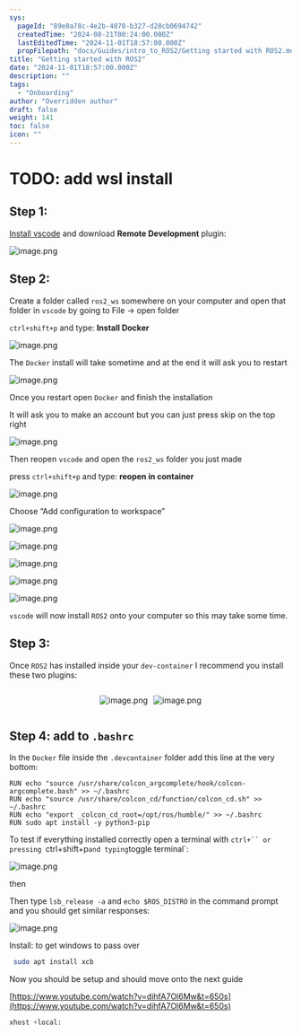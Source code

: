 ```yaml
---
sys:
  pageId: "89e0a78c-4e2b-4070-b327-d28cb0694742"
  createdTime: "2024-08-21T00:24:00.000Z"
  lastEditedTime: "2024-11-01T18:57:00.000Z"
  propFilepath: "docs/Guides/intro_to_ROS2/Getting started with ROS2.md"
title: "Getting started with ROS2"
date: "2024-11-01T18:57:00.000Z"
description: ""
tags:
  - "Onboarding"
author: "Overridden author"
draft: false
weight: 141
toc: false
icon: ""
---
```


# TODO: add wsl install

## Step 1:

[Install vscode](https://code.visualstudio.com/download) and download **Remote Development** plugin:

![image.png](https://prod-files-secure.s3.us-west-2.amazonaws.com/d518164a-d88e-44d1-a4ee-3adb3bd8bce0/efb52993-1881-4a40-b95e-6f020334f022/image.png?X-Amz-Algorithm=AWS4-HMAC-SHA256&X-Amz-Content-Sha256=UNSIGNED-PAYLOAD&X-Amz-Credential=ASIAZI2LB466SOFO37PR%2F20250505%2Fus-west-2%2Fs3%2Faws4_request&X-Amz-Date=20250505T121532Z&X-Amz-Expires=3600&X-Amz-Security-Token=IQoJb3JpZ2luX2VjEIT%2F%2F%2F%2F%2F%2F%2F%2F%2F%2FwEaCXVzLXdlc3QtMiJIMEYCIQCONvwIw7rDC3ugUsUX9dSHXLMt3HXrGL9gkrkNZnHwMwIhAJLH4mL0WhFBXuFW%2FAoz%2FSjZwgWmwyMUbjbi%2FhdRvPpiKv8DCC0QABoMNjM3NDIzMTgzODA1IgxcIdU0aF1hSzdyTxcq3AMGpBruLQWkYS8%2FupN224MQnsBeV3VW6Zb5EIYDJz72hpOKZ%2FGy3BmVy%2F1tCvQZhVFBG%2FjnBnJqu3icGqsyutPyBjqQH6WxQk7BAbT0yuy2t7YA5%2FellsZIn4A76tbWx%2F7Fd4fnukYS9wzVTZL0KqUUoU2rzsXmTR24ggpubWhfPEmZaCNPgLFLAKsmQ1cPPD99VTkzzqtWebXaoWCcCgAMK4i%2B8Jco6fFcIDU5dWSyjiCTvIpVHJqgxU9uj0S0cdVTeSPsLcZH%2BUvVqO4LMvWnkYutC5EX5fBxUYFtNB8PaGmPY%2ByXtq9p7%2BmxXfDQOQsXoM3qUhNPs3uQ1SRdslQJlSOPNRp00ysqhQdNMXD7mwoDFPj%2F5iWyY3FqQXcXcoZPX7Cl52lCdRljkxBEcRfle3YGxP804a%2Bn8SkV7zk0PndLlZpauKRbOpYCHATQnyC9oIjSn2vciU%2Bevu8gsVoQSnVDFD52NgRmINXFwjhgX1eHz9irXJTalnKEReLZnSAUJE1mTALm%2BZAjyW3zyTfDUeky0pmUrnincX6H4E8qvaDiWYw7SMg95CpR5o73w9D%2FD%2BYH7RHLYHxgKQJ5EMYfKzJujTwS91ZglXnGXSKc%2FDoNZXujkPJy%2Fq1y2zCDy%2BLABjqkARJ%2FZ4pTItUXIOHCJ%2FnEXlAUf5TjTcFPVGrQWWtk4X4Zc8SOiAnZ%2Fn6dJp0%2Fw%2FczLgUtcX%2FNP44rMnCPDEIMPidD5lp4%2BGO3e6m%2Fb8Yw3Kpd9pbW7yjgs%2BVAZJNN2XTqWkpeaYb%2FIOJJhxYjLsAPQb%2FojcLUdjjdQav9qRSLgVzubov28MZXpQ9Pwa%2BM8A7DvO3AiGMmlhSg2ab0v5SkylbjQnkF&X-Amz-Signature=4b510c729bc77a7b09998edbc24d1990e6a24de0e57b5ad6c7a6050e98347f9e&X-Amz-SignedHeaders=host&x-id=GetObject)

## Step 2:

Create a folder called `ros2_ws` somewhere on your computer and open that folder in `vscode` by going to File → open folder 

`ctrl+shift+p` and type: **Install Docker**

![image.png](https://prod-files-secure.s3.us-west-2.amazonaws.com/d518164a-d88e-44d1-a4ee-3adb3bd8bce0/2269dc0e-1cd5-47ff-bceb-c04ad9b2eab0/image.png?X-Amz-Algorithm=AWS4-HMAC-SHA256&X-Amz-Content-Sha256=UNSIGNED-PAYLOAD&X-Amz-Credential=ASIAZI2LB466SOFO37PR%2F20250505%2Fus-west-2%2Fs3%2Faws4_request&X-Amz-Date=20250505T121532Z&X-Amz-Expires=3600&X-Amz-Security-Token=IQoJb3JpZ2luX2VjEIT%2F%2F%2F%2F%2F%2F%2F%2F%2F%2FwEaCXVzLXdlc3QtMiJIMEYCIQCONvwIw7rDC3ugUsUX9dSHXLMt3HXrGL9gkrkNZnHwMwIhAJLH4mL0WhFBXuFW%2FAoz%2FSjZwgWmwyMUbjbi%2FhdRvPpiKv8DCC0QABoMNjM3NDIzMTgzODA1IgxcIdU0aF1hSzdyTxcq3AMGpBruLQWkYS8%2FupN224MQnsBeV3VW6Zb5EIYDJz72hpOKZ%2FGy3BmVy%2F1tCvQZhVFBG%2FjnBnJqu3icGqsyutPyBjqQH6WxQk7BAbT0yuy2t7YA5%2FellsZIn4A76tbWx%2F7Fd4fnukYS9wzVTZL0KqUUoU2rzsXmTR24ggpubWhfPEmZaCNPgLFLAKsmQ1cPPD99VTkzzqtWebXaoWCcCgAMK4i%2B8Jco6fFcIDU5dWSyjiCTvIpVHJqgxU9uj0S0cdVTeSPsLcZH%2BUvVqO4LMvWnkYutC5EX5fBxUYFtNB8PaGmPY%2ByXtq9p7%2BmxXfDQOQsXoM3qUhNPs3uQ1SRdslQJlSOPNRp00ysqhQdNMXD7mwoDFPj%2F5iWyY3FqQXcXcoZPX7Cl52lCdRljkxBEcRfle3YGxP804a%2Bn8SkV7zk0PndLlZpauKRbOpYCHATQnyC9oIjSn2vciU%2Bevu8gsVoQSnVDFD52NgRmINXFwjhgX1eHz9irXJTalnKEReLZnSAUJE1mTALm%2BZAjyW3zyTfDUeky0pmUrnincX6H4E8qvaDiWYw7SMg95CpR5o73w9D%2FD%2BYH7RHLYHxgKQJ5EMYfKzJujTwS91ZglXnGXSKc%2FDoNZXujkPJy%2Fq1y2zCDy%2BLABjqkARJ%2FZ4pTItUXIOHCJ%2FnEXlAUf5TjTcFPVGrQWWtk4X4Zc8SOiAnZ%2Fn6dJp0%2Fw%2FczLgUtcX%2FNP44rMnCPDEIMPidD5lp4%2BGO3e6m%2Fb8Yw3Kpd9pbW7yjgs%2BVAZJNN2XTqWkpeaYb%2FIOJJhxYjLsAPQb%2FojcLUdjjdQav9qRSLgVzubov28MZXpQ9Pwa%2BM8A7DvO3AiGMmlhSg2ab0v5SkylbjQnkF&X-Amz-Signature=e0770f2f257ccd413efd665ee74891b17848446a97abfb5ec029aa0fe6197005&X-Amz-SignedHeaders=host&x-id=GetObject)

The `Docker` install will take sometime and at the end it will ask you to restart

![image.png](https://prod-files-secure.s3.us-west-2.amazonaws.com/d518164a-d88e-44d1-a4ee-3adb3bd8bce0/ed233f78-be33-4b1f-b89c-9c346c0e961e/image.png?X-Amz-Algorithm=AWS4-HMAC-SHA256&X-Amz-Content-Sha256=UNSIGNED-PAYLOAD&X-Amz-Credential=ASIAZI2LB466SOFO37PR%2F20250505%2Fus-west-2%2Fs3%2Faws4_request&X-Amz-Date=20250505T121532Z&X-Amz-Expires=3600&X-Amz-Security-Token=IQoJb3JpZ2luX2VjEIT%2F%2F%2F%2F%2F%2F%2F%2F%2F%2FwEaCXVzLXdlc3QtMiJIMEYCIQCONvwIw7rDC3ugUsUX9dSHXLMt3HXrGL9gkrkNZnHwMwIhAJLH4mL0WhFBXuFW%2FAoz%2FSjZwgWmwyMUbjbi%2FhdRvPpiKv8DCC0QABoMNjM3NDIzMTgzODA1IgxcIdU0aF1hSzdyTxcq3AMGpBruLQWkYS8%2FupN224MQnsBeV3VW6Zb5EIYDJz72hpOKZ%2FGy3BmVy%2F1tCvQZhVFBG%2FjnBnJqu3icGqsyutPyBjqQH6WxQk7BAbT0yuy2t7YA5%2FellsZIn4A76tbWx%2F7Fd4fnukYS9wzVTZL0KqUUoU2rzsXmTR24ggpubWhfPEmZaCNPgLFLAKsmQ1cPPD99VTkzzqtWebXaoWCcCgAMK4i%2B8Jco6fFcIDU5dWSyjiCTvIpVHJqgxU9uj0S0cdVTeSPsLcZH%2BUvVqO4LMvWnkYutC5EX5fBxUYFtNB8PaGmPY%2ByXtq9p7%2BmxXfDQOQsXoM3qUhNPs3uQ1SRdslQJlSOPNRp00ysqhQdNMXD7mwoDFPj%2F5iWyY3FqQXcXcoZPX7Cl52lCdRljkxBEcRfle3YGxP804a%2Bn8SkV7zk0PndLlZpauKRbOpYCHATQnyC9oIjSn2vciU%2Bevu8gsVoQSnVDFD52NgRmINXFwjhgX1eHz9irXJTalnKEReLZnSAUJE1mTALm%2BZAjyW3zyTfDUeky0pmUrnincX6H4E8qvaDiWYw7SMg95CpR5o73w9D%2FD%2BYH7RHLYHxgKQJ5EMYfKzJujTwS91ZglXnGXSKc%2FDoNZXujkPJy%2Fq1y2zCDy%2BLABjqkARJ%2FZ4pTItUXIOHCJ%2FnEXlAUf5TjTcFPVGrQWWtk4X4Zc8SOiAnZ%2Fn6dJp0%2Fw%2FczLgUtcX%2FNP44rMnCPDEIMPidD5lp4%2BGO3e6m%2Fb8Yw3Kpd9pbW7yjgs%2BVAZJNN2XTqWkpeaYb%2FIOJJhxYjLsAPQb%2FojcLUdjjdQav9qRSLgVzubov28MZXpQ9Pwa%2BM8A7DvO3AiGMmlhSg2ab0v5SkylbjQnkF&X-Amz-Signature=1e0868e4f50d9e5509ecd1749713063b39e807789acac6181a7b639819ad297f&X-Amz-SignedHeaders=host&x-id=GetObject)

Once you restart open `Docker` and finish the installation

It will ask you to make an account but you can just press skip on the top right

![image.png](https://prod-files-secure.s3.us-west-2.amazonaws.com/d518164a-d88e-44d1-a4ee-3adb3bd8bce0/21010ad9-1659-4fd9-9f59-9932a09b2a3d/image.png?X-Amz-Algorithm=AWS4-HMAC-SHA256&X-Amz-Content-Sha256=UNSIGNED-PAYLOAD&X-Amz-Credential=ASIAZI2LB466SOFO37PR%2F20250505%2Fus-west-2%2Fs3%2Faws4_request&X-Amz-Date=20250505T121532Z&X-Amz-Expires=3600&X-Amz-Security-Token=IQoJb3JpZ2luX2VjEIT%2F%2F%2F%2F%2F%2F%2F%2F%2F%2FwEaCXVzLXdlc3QtMiJIMEYCIQCONvwIw7rDC3ugUsUX9dSHXLMt3HXrGL9gkrkNZnHwMwIhAJLH4mL0WhFBXuFW%2FAoz%2FSjZwgWmwyMUbjbi%2FhdRvPpiKv8DCC0QABoMNjM3NDIzMTgzODA1IgxcIdU0aF1hSzdyTxcq3AMGpBruLQWkYS8%2FupN224MQnsBeV3VW6Zb5EIYDJz72hpOKZ%2FGy3BmVy%2F1tCvQZhVFBG%2FjnBnJqu3icGqsyutPyBjqQH6WxQk7BAbT0yuy2t7YA5%2FellsZIn4A76tbWx%2F7Fd4fnukYS9wzVTZL0KqUUoU2rzsXmTR24ggpubWhfPEmZaCNPgLFLAKsmQ1cPPD99VTkzzqtWebXaoWCcCgAMK4i%2B8Jco6fFcIDU5dWSyjiCTvIpVHJqgxU9uj0S0cdVTeSPsLcZH%2BUvVqO4LMvWnkYutC5EX5fBxUYFtNB8PaGmPY%2ByXtq9p7%2BmxXfDQOQsXoM3qUhNPs3uQ1SRdslQJlSOPNRp00ysqhQdNMXD7mwoDFPj%2F5iWyY3FqQXcXcoZPX7Cl52lCdRljkxBEcRfle3YGxP804a%2Bn8SkV7zk0PndLlZpauKRbOpYCHATQnyC9oIjSn2vciU%2Bevu8gsVoQSnVDFD52NgRmINXFwjhgX1eHz9irXJTalnKEReLZnSAUJE1mTALm%2BZAjyW3zyTfDUeky0pmUrnincX6H4E8qvaDiWYw7SMg95CpR5o73w9D%2FD%2BYH7RHLYHxgKQJ5EMYfKzJujTwS91ZglXnGXSKc%2FDoNZXujkPJy%2Fq1y2zCDy%2BLABjqkARJ%2FZ4pTItUXIOHCJ%2FnEXlAUf5TjTcFPVGrQWWtk4X4Zc8SOiAnZ%2Fn6dJp0%2Fw%2FczLgUtcX%2FNP44rMnCPDEIMPidD5lp4%2BGO3e6m%2Fb8Yw3Kpd9pbW7yjgs%2BVAZJNN2XTqWkpeaYb%2FIOJJhxYjLsAPQb%2FojcLUdjjdQav9qRSLgVzubov28MZXpQ9Pwa%2BM8A7DvO3AiGMmlhSg2ab0v5SkylbjQnkF&X-Amz-Signature=c43d0f4846e6242a3fd72c01d9fbe65976040013b2f23e081838db42f1f9d6d4&X-Amz-SignedHeaders=host&x-id=GetObject)

Then reopen `vscode` and open the `ros2_ws` folder you just made

press `ctrl+shift+p` and type: **reopen in container**

![image.png](https://prod-files-secure.s3.us-west-2.amazonaws.com/d518164a-d88e-44d1-a4ee-3adb3bd8bce0/4e93b8c2-41ad-488c-8095-c74205196118/image.png?X-Amz-Algorithm=AWS4-HMAC-SHA256&X-Amz-Content-Sha256=UNSIGNED-PAYLOAD&X-Amz-Credential=ASIAZI2LB466SOFO37PR%2F20250505%2Fus-west-2%2Fs3%2Faws4_request&X-Amz-Date=20250505T121532Z&X-Amz-Expires=3600&X-Amz-Security-Token=IQoJb3JpZ2luX2VjEIT%2F%2F%2F%2F%2F%2F%2F%2F%2F%2FwEaCXVzLXdlc3QtMiJIMEYCIQCONvwIw7rDC3ugUsUX9dSHXLMt3HXrGL9gkrkNZnHwMwIhAJLH4mL0WhFBXuFW%2FAoz%2FSjZwgWmwyMUbjbi%2FhdRvPpiKv8DCC0QABoMNjM3NDIzMTgzODA1IgxcIdU0aF1hSzdyTxcq3AMGpBruLQWkYS8%2FupN224MQnsBeV3VW6Zb5EIYDJz72hpOKZ%2FGy3BmVy%2F1tCvQZhVFBG%2FjnBnJqu3icGqsyutPyBjqQH6WxQk7BAbT0yuy2t7YA5%2FellsZIn4A76tbWx%2F7Fd4fnukYS9wzVTZL0KqUUoU2rzsXmTR24ggpubWhfPEmZaCNPgLFLAKsmQ1cPPD99VTkzzqtWebXaoWCcCgAMK4i%2B8Jco6fFcIDU5dWSyjiCTvIpVHJqgxU9uj0S0cdVTeSPsLcZH%2BUvVqO4LMvWnkYutC5EX5fBxUYFtNB8PaGmPY%2ByXtq9p7%2BmxXfDQOQsXoM3qUhNPs3uQ1SRdslQJlSOPNRp00ysqhQdNMXD7mwoDFPj%2F5iWyY3FqQXcXcoZPX7Cl52lCdRljkxBEcRfle3YGxP804a%2Bn8SkV7zk0PndLlZpauKRbOpYCHATQnyC9oIjSn2vciU%2Bevu8gsVoQSnVDFD52NgRmINXFwjhgX1eHz9irXJTalnKEReLZnSAUJE1mTALm%2BZAjyW3zyTfDUeky0pmUrnincX6H4E8qvaDiWYw7SMg95CpR5o73w9D%2FD%2BYH7RHLYHxgKQJ5EMYfKzJujTwS91ZglXnGXSKc%2FDoNZXujkPJy%2Fq1y2zCDy%2BLABjqkARJ%2FZ4pTItUXIOHCJ%2FnEXlAUf5TjTcFPVGrQWWtk4X4Zc8SOiAnZ%2Fn6dJp0%2Fw%2FczLgUtcX%2FNP44rMnCPDEIMPidD5lp4%2BGO3e6m%2Fb8Yw3Kpd9pbW7yjgs%2BVAZJNN2XTqWkpeaYb%2FIOJJhxYjLsAPQb%2FojcLUdjjdQav9qRSLgVzubov28MZXpQ9Pwa%2BM8A7DvO3AiGMmlhSg2ab0v5SkylbjQnkF&X-Amz-Signature=3cd4b1a755068311c44fa359847f8f866a3ee96091d7621be8011584535175a5&X-Amz-SignedHeaders=host&x-id=GetObject)

Choose “Add configuration to workspace”

![image.png](https://prod-files-secure.s3.us-west-2.amazonaws.com/d518164a-d88e-44d1-a4ee-3adb3bd8bce0/9560b282-5060-4989-ba37-97e7b2c22476/image.png?X-Amz-Algorithm=AWS4-HMAC-SHA256&X-Amz-Content-Sha256=UNSIGNED-PAYLOAD&X-Amz-Credential=ASIAZI2LB466SOFO37PR%2F20250505%2Fus-west-2%2Fs3%2Faws4_request&X-Amz-Date=20250505T121532Z&X-Amz-Expires=3600&X-Amz-Security-Token=IQoJb3JpZ2luX2VjEIT%2F%2F%2F%2F%2F%2F%2F%2F%2F%2FwEaCXVzLXdlc3QtMiJIMEYCIQCONvwIw7rDC3ugUsUX9dSHXLMt3HXrGL9gkrkNZnHwMwIhAJLH4mL0WhFBXuFW%2FAoz%2FSjZwgWmwyMUbjbi%2FhdRvPpiKv8DCC0QABoMNjM3NDIzMTgzODA1IgxcIdU0aF1hSzdyTxcq3AMGpBruLQWkYS8%2FupN224MQnsBeV3VW6Zb5EIYDJz72hpOKZ%2FGy3BmVy%2F1tCvQZhVFBG%2FjnBnJqu3icGqsyutPyBjqQH6WxQk7BAbT0yuy2t7YA5%2FellsZIn4A76tbWx%2F7Fd4fnukYS9wzVTZL0KqUUoU2rzsXmTR24ggpubWhfPEmZaCNPgLFLAKsmQ1cPPD99VTkzzqtWebXaoWCcCgAMK4i%2B8Jco6fFcIDU5dWSyjiCTvIpVHJqgxU9uj0S0cdVTeSPsLcZH%2BUvVqO4LMvWnkYutC5EX5fBxUYFtNB8PaGmPY%2ByXtq9p7%2BmxXfDQOQsXoM3qUhNPs3uQ1SRdslQJlSOPNRp00ysqhQdNMXD7mwoDFPj%2F5iWyY3FqQXcXcoZPX7Cl52lCdRljkxBEcRfle3YGxP804a%2Bn8SkV7zk0PndLlZpauKRbOpYCHATQnyC9oIjSn2vciU%2Bevu8gsVoQSnVDFD52NgRmINXFwjhgX1eHz9irXJTalnKEReLZnSAUJE1mTALm%2BZAjyW3zyTfDUeky0pmUrnincX6H4E8qvaDiWYw7SMg95CpR5o73w9D%2FD%2BYH7RHLYHxgKQJ5EMYfKzJujTwS91ZglXnGXSKc%2FDoNZXujkPJy%2Fq1y2zCDy%2BLABjqkARJ%2FZ4pTItUXIOHCJ%2FnEXlAUf5TjTcFPVGrQWWtk4X4Zc8SOiAnZ%2Fn6dJp0%2Fw%2FczLgUtcX%2FNP44rMnCPDEIMPidD5lp4%2BGO3e6m%2Fb8Yw3Kpd9pbW7yjgs%2BVAZJNN2XTqWkpeaYb%2FIOJJhxYjLsAPQb%2FojcLUdjjdQav9qRSLgVzubov28MZXpQ9Pwa%2BM8A7DvO3AiGMmlhSg2ab0v5SkylbjQnkF&X-Amz-Signature=ea6ae2cff6786141e407a1137197b952317de9967189132eec0c9bf1a135c871&X-Amz-SignedHeaders=host&x-id=GetObject)

![image.png](https://prod-files-secure.s3.us-west-2.amazonaws.com/d518164a-d88e-44d1-a4ee-3adb3bd8bce0/2ee63f81-886b-48e8-a553-dc6e5eac99e4/image.png?X-Amz-Algorithm=AWS4-HMAC-SHA256&X-Amz-Content-Sha256=UNSIGNED-PAYLOAD&X-Amz-Credential=ASIAZI2LB466SOFO37PR%2F20250505%2Fus-west-2%2Fs3%2Faws4_request&X-Amz-Date=20250505T121532Z&X-Amz-Expires=3600&X-Amz-Security-Token=IQoJb3JpZ2luX2VjEIT%2F%2F%2F%2F%2F%2F%2F%2F%2F%2FwEaCXVzLXdlc3QtMiJIMEYCIQCONvwIw7rDC3ugUsUX9dSHXLMt3HXrGL9gkrkNZnHwMwIhAJLH4mL0WhFBXuFW%2FAoz%2FSjZwgWmwyMUbjbi%2FhdRvPpiKv8DCC0QABoMNjM3NDIzMTgzODA1IgxcIdU0aF1hSzdyTxcq3AMGpBruLQWkYS8%2FupN224MQnsBeV3VW6Zb5EIYDJz72hpOKZ%2FGy3BmVy%2F1tCvQZhVFBG%2FjnBnJqu3icGqsyutPyBjqQH6WxQk7BAbT0yuy2t7YA5%2FellsZIn4A76tbWx%2F7Fd4fnukYS9wzVTZL0KqUUoU2rzsXmTR24ggpubWhfPEmZaCNPgLFLAKsmQ1cPPD99VTkzzqtWebXaoWCcCgAMK4i%2B8Jco6fFcIDU5dWSyjiCTvIpVHJqgxU9uj0S0cdVTeSPsLcZH%2BUvVqO4LMvWnkYutC5EX5fBxUYFtNB8PaGmPY%2ByXtq9p7%2BmxXfDQOQsXoM3qUhNPs3uQ1SRdslQJlSOPNRp00ysqhQdNMXD7mwoDFPj%2F5iWyY3FqQXcXcoZPX7Cl52lCdRljkxBEcRfle3YGxP804a%2Bn8SkV7zk0PndLlZpauKRbOpYCHATQnyC9oIjSn2vciU%2Bevu8gsVoQSnVDFD52NgRmINXFwjhgX1eHz9irXJTalnKEReLZnSAUJE1mTALm%2BZAjyW3zyTfDUeky0pmUrnincX6H4E8qvaDiWYw7SMg95CpR5o73w9D%2FD%2BYH7RHLYHxgKQJ5EMYfKzJujTwS91ZglXnGXSKc%2FDoNZXujkPJy%2Fq1y2zCDy%2BLABjqkARJ%2FZ4pTItUXIOHCJ%2FnEXlAUf5TjTcFPVGrQWWtk4X4Zc8SOiAnZ%2Fn6dJp0%2Fw%2FczLgUtcX%2FNP44rMnCPDEIMPidD5lp4%2BGO3e6m%2Fb8Yw3Kpd9pbW7yjgs%2BVAZJNN2XTqWkpeaYb%2FIOJJhxYjLsAPQb%2FojcLUdjjdQav9qRSLgVzubov28MZXpQ9Pwa%2BM8A7DvO3AiGMmlhSg2ab0v5SkylbjQnkF&X-Amz-Signature=5cda103ab8a8f1a7e9f89530d6a1dfe6b8de4236e1ee136d018c33e4e7f830a4&X-Amz-SignedHeaders=host&x-id=GetObject)

![image.png](https://prod-files-secure.s3.us-west-2.amazonaws.com/d518164a-d88e-44d1-a4ee-3adb3bd8bce0/ae1580b2-b048-407e-aed9-b584224a7a04/image.png?X-Amz-Algorithm=AWS4-HMAC-SHA256&X-Amz-Content-Sha256=UNSIGNED-PAYLOAD&X-Amz-Credential=ASIAZI2LB466SOFO37PR%2F20250505%2Fus-west-2%2Fs3%2Faws4_request&X-Amz-Date=20250505T121532Z&X-Amz-Expires=3600&X-Amz-Security-Token=IQoJb3JpZ2luX2VjEIT%2F%2F%2F%2F%2F%2F%2F%2F%2F%2FwEaCXVzLXdlc3QtMiJIMEYCIQCONvwIw7rDC3ugUsUX9dSHXLMt3HXrGL9gkrkNZnHwMwIhAJLH4mL0WhFBXuFW%2FAoz%2FSjZwgWmwyMUbjbi%2FhdRvPpiKv8DCC0QABoMNjM3NDIzMTgzODA1IgxcIdU0aF1hSzdyTxcq3AMGpBruLQWkYS8%2FupN224MQnsBeV3VW6Zb5EIYDJz72hpOKZ%2FGy3BmVy%2F1tCvQZhVFBG%2FjnBnJqu3icGqsyutPyBjqQH6WxQk7BAbT0yuy2t7YA5%2FellsZIn4A76tbWx%2F7Fd4fnukYS9wzVTZL0KqUUoU2rzsXmTR24ggpubWhfPEmZaCNPgLFLAKsmQ1cPPD99VTkzzqtWebXaoWCcCgAMK4i%2B8Jco6fFcIDU5dWSyjiCTvIpVHJqgxU9uj0S0cdVTeSPsLcZH%2BUvVqO4LMvWnkYutC5EX5fBxUYFtNB8PaGmPY%2ByXtq9p7%2BmxXfDQOQsXoM3qUhNPs3uQ1SRdslQJlSOPNRp00ysqhQdNMXD7mwoDFPj%2F5iWyY3FqQXcXcoZPX7Cl52lCdRljkxBEcRfle3YGxP804a%2Bn8SkV7zk0PndLlZpauKRbOpYCHATQnyC9oIjSn2vciU%2Bevu8gsVoQSnVDFD52NgRmINXFwjhgX1eHz9irXJTalnKEReLZnSAUJE1mTALm%2BZAjyW3zyTfDUeky0pmUrnincX6H4E8qvaDiWYw7SMg95CpR5o73w9D%2FD%2BYH7RHLYHxgKQJ5EMYfKzJujTwS91ZglXnGXSKc%2FDoNZXujkPJy%2Fq1y2zCDy%2BLABjqkARJ%2FZ4pTItUXIOHCJ%2FnEXlAUf5TjTcFPVGrQWWtk4X4Zc8SOiAnZ%2Fn6dJp0%2Fw%2FczLgUtcX%2FNP44rMnCPDEIMPidD5lp4%2BGO3e6m%2Fb8Yw3Kpd9pbW7yjgs%2BVAZJNN2XTqWkpeaYb%2FIOJJhxYjLsAPQb%2FojcLUdjjdQav9qRSLgVzubov28MZXpQ9Pwa%2BM8A7DvO3AiGMmlhSg2ab0v5SkylbjQnkF&X-Amz-Signature=7da496c32c3440250a75c9e3388e81cea70e1a3040ae577402a0a758611e396f&X-Amz-SignedHeaders=host&x-id=GetObject)

![image.png](https://prod-files-secure.s3.us-west-2.amazonaws.com/d518164a-d88e-44d1-a4ee-3adb3bd8bce0/53255b28-f75e-430f-b9e3-c0ac8577e42b/image.png?X-Amz-Algorithm=AWS4-HMAC-SHA256&X-Amz-Content-Sha256=UNSIGNED-PAYLOAD&X-Amz-Credential=ASIAZI2LB466SOFO37PR%2F20250505%2Fus-west-2%2Fs3%2Faws4_request&X-Amz-Date=20250505T121532Z&X-Amz-Expires=3600&X-Amz-Security-Token=IQoJb3JpZ2luX2VjEIT%2F%2F%2F%2F%2F%2F%2F%2F%2F%2FwEaCXVzLXdlc3QtMiJIMEYCIQCONvwIw7rDC3ugUsUX9dSHXLMt3HXrGL9gkrkNZnHwMwIhAJLH4mL0WhFBXuFW%2FAoz%2FSjZwgWmwyMUbjbi%2FhdRvPpiKv8DCC0QABoMNjM3NDIzMTgzODA1IgxcIdU0aF1hSzdyTxcq3AMGpBruLQWkYS8%2FupN224MQnsBeV3VW6Zb5EIYDJz72hpOKZ%2FGy3BmVy%2F1tCvQZhVFBG%2FjnBnJqu3icGqsyutPyBjqQH6WxQk7BAbT0yuy2t7YA5%2FellsZIn4A76tbWx%2F7Fd4fnukYS9wzVTZL0KqUUoU2rzsXmTR24ggpubWhfPEmZaCNPgLFLAKsmQ1cPPD99VTkzzqtWebXaoWCcCgAMK4i%2B8Jco6fFcIDU5dWSyjiCTvIpVHJqgxU9uj0S0cdVTeSPsLcZH%2BUvVqO4LMvWnkYutC5EX5fBxUYFtNB8PaGmPY%2ByXtq9p7%2BmxXfDQOQsXoM3qUhNPs3uQ1SRdslQJlSOPNRp00ysqhQdNMXD7mwoDFPj%2F5iWyY3FqQXcXcoZPX7Cl52lCdRljkxBEcRfle3YGxP804a%2Bn8SkV7zk0PndLlZpauKRbOpYCHATQnyC9oIjSn2vciU%2Bevu8gsVoQSnVDFD52NgRmINXFwjhgX1eHz9irXJTalnKEReLZnSAUJE1mTALm%2BZAjyW3zyTfDUeky0pmUrnincX6H4E8qvaDiWYw7SMg95CpR5o73w9D%2FD%2BYH7RHLYHxgKQJ5EMYfKzJujTwS91ZglXnGXSKc%2FDoNZXujkPJy%2Fq1y2zCDy%2BLABjqkARJ%2FZ4pTItUXIOHCJ%2FnEXlAUf5TjTcFPVGrQWWtk4X4Zc8SOiAnZ%2Fn6dJp0%2Fw%2FczLgUtcX%2FNP44rMnCPDEIMPidD5lp4%2BGO3e6m%2Fb8Yw3Kpd9pbW7yjgs%2BVAZJNN2XTqWkpeaYb%2FIOJJhxYjLsAPQb%2FojcLUdjjdQav9qRSLgVzubov28MZXpQ9Pwa%2BM8A7DvO3AiGMmlhSg2ab0v5SkylbjQnkF&X-Amz-Signature=a060e5af1afd92471fa3ca916a514bc590ff83cf9f4d6605d9a591a89ffa6cf7&X-Amz-SignedHeaders=host&x-id=GetObject)

![image.png](https://prod-files-secure.s3.us-west-2.amazonaws.com/d518164a-d88e-44d1-a4ee-3adb3bd8bce0/7c562767-5af9-4ffb-97d1-327bcdf4ee00/image.png?X-Amz-Algorithm=AWS4-HMAC-SHA256&X-Amz-Content-Sha256=UNSIGNED-PAYLOAD&X-Amz-Credential=ASIAZI2LB466SOFO37PR%2F20250505%2Fus-west-2%2Fs3%2Faws4_request&X-Amz-Date=20250505T121532Z&X-Amz-Expires=3600&X-Amz-Security-Token=IQoJb3JpZ2luX2VjEIT%2F%2F%2F%2F%2F%2F%2F%2F%2F%2FwEaCXVzLXdlc3QtMiJIMEYCIQCONvwIw7rDC3ugUsUX9dSHXLMt3HXrGL9gkrkNZnHwMwIhAJLH4mL0WhFBXuFW%2FAoz%2FSjZwgWmwyMUbjbi%2FhdRvPpiKv8DCC0QABoMNjM3NDIzMTgzODA1IgxcIdU0aF1hSzdyTxcq3AMGpBruLQWkYS8%2FupN224MQnsBeV3VW6Zb5EIYDJz72hpOKZ%2FGy3BmVy%2F1tCvQZhVFBG%2FjnBnJqu3icGqsyutPyBjqQH6WxQk7BAbT0yuy2t7YA5%2FellsZIn4A76tbWx%2F7Fd4fnukYS9wzVTZL0KqUUoU2rzsXmTR24ggpubWhfPEmZaCNPgLFLAKsmQ1cPPD99VTkzzqtWebXaoWCcCgAMK4i%2B8Jco6fFcIDU5dWSyjiCTvIpVHJqgxU9uj0S0cdVTeSPsLcZH%2BUvVqO4LMvWnkYutC5EX5fBxUYFtNB8PaGmPY%2ByXtq9p7%2BmxXfDQOQsXoM3qUhNPs3uQ1SRdslQJlSOPNRp00ysqhQdNMXD7mwoDFPj%2F5iWyY3FqQXcXcoZPX7Cl52lCdRljkxBEcRfle3YGxP804a%2Bn8SkV7zk0PndLlZpauKRbOpYCHATQnyC9oIjSn2vciU%2Bevu8gsVoQSnVDFD52NgRmINXFwjhgX1eHz9irXJTalnKEReLZnSAUJE1mTALm%2BZAjyW3zyTfDUeky0pmUrnincX6H4E8qvaDiWYw7SMg95CpR5o73w9D%2FD%2BYH7RHLYHxgKQJ5EMYfKzJujTwS91ZglXnGXSKc%2FDoNZXujkPJy%2Fq1y2zCDy%2BLABjqkARJ%2FZ4pTItUXIOHCJ%2FnEXlAUf5TjTcFPVGrQWWtk4X4Zc8SOiAnZ%2Fn6dJp0%2Fw%2FczLgUtcX%2FNP44rMnCPDEIMPidD5lp4%2BGO3e6m%2Fb8Yw3Kpd9pbW7yjgs%2BVAZJNN2XTqWkpeaYb%2FIOJJhxYjLsAPQb%2FojcLUdjjdQav9qRSLgVzubov28MZXpQ9Pwa%2BM8A7DvO3AiGMmlhSg2ab0v5SkylbjQnkF&X-Amz-Signature=26346c652fcdcfbc76dce760e259571548174548fe9cacab5a3c812bffe82e7c&X-Amz-SignedHeaders=host&x-id=GetObject)

`vscode` will now install `ROS2` onto your computer so this may take some time.

## Step 3:

Once `ROS2` has installed inside your `dev-container` I recommend you install these two plugins:

<div style="display: flex;flex-direction: row; column-gap:10px; max-width: 630px;justify-content: center;">
<div>

![image.png](https://prod-files-secure.s3.us-west-2.amazonaws.com/d518164a-d88e-44d1-a4ee-3adb3bd8bce0/3fc3d550-5a54-4ba1-ba6b-faa01cdb7369/image.png?X-Amz-Algorithm=AWS4-HMAC-SHA256&X-Amz-Content-Sha256=UNSIGNED-PAYLOAD&X-Amz-Credential=ASIAZI2LB466SKDTZ72R%2F20250505%2Fus-west-2%2Fs3%2Faws4_request&X-Amz-Date=20250505T121539Z&X-Amz-Expires=3600&X-Amz-Security-Token=IQoJb3JpZ2luX2VjEIT%2F%2F%2F%2F%2F%2F%2F%2F%2F%2FwEaCXVzLXdlc3QtMiJHMEUCIDKdbagH7q7Qz%2B4edfq3I032Ag6pOmWrxtVfHrVMqsbIAiEAhFbQD6hYfYN9UFYDx2GmmG2MCa5WhMwe%2BaYx8Ovq6owq%2FwMILRAAGgw2Mzc0MjMxODM4MDUiDAQEmiScbwj%2FDC04dyrcA8VScAlQxxDoy2u7ytKHUBrah3Y%2FyNW42%2Bt0WmvkJTIId4zq64Q67Ygc7vNLsPc2B%2B7jwblQXzT1qOs1xDDr3tJXd4dDeAEEu9f%2FoTqY%2BPl4YHZgOsT9LnwLY2UIcPRzujKmPSOrVSVl%2FESQEecZYoLNVZmEj6xdknKEYVLxAU5qq6338IREnSNGfLydgzE5VoeoOtWUM%2BEOBQGlcI6nETnfHVc0A49f375fbRtEOKBj4ej71FHaS2XEa9NWdHJjYu7LuYwdpo7ID2blTo5JgLhSsLH9xV96mLUn6PzPKxTN%2BSiCkjSrsCLHxwYPwLQGnnlaAQqdvbkJvNU84H2DgIc5uJsD7eLYgmVKbIlwaJKMKlMpxVAmrIFFFWmOIlxVRCw2olkwPphR3tsKsWr4SMBl46AK7A98kOSPBKk5i0LfC71YFcmdDjuSs5mTpsWUwYx%2FmrBdnY%2Fk3cor1Ltiq2%2F3nP5z8pcD%2BcRvclN%2FMihQB3v6VRUxtzoLwOcpDnnWq1aZ5To6iRVYC%2F9410ceh38aoStEpVz%2FI9zoFMhLO2qnO3dIGnka8c23AQEGJjrJZVmtLSXTk25bkTegPCSKU9J%2FPKUN9hPCWe35qk70C4zPHARzEPWE6FR9zdGQMOjN4sAGOqUBftVaPnYFZk3aplQx%2BKAoFsZw1wA4nO%2Fus0bYmxDzhTrj0q1NxV2%2FuL4WOGyicZsMEznzi%2FOWVQvykjrlBGl3fDD%2BkWgQ1TgcSwe9EfRnMVsJjGEGkL3lKD90RwRyLN6Bje1G9F2mxLOMHzqLCNYOA2VKDkzeO023PxM7A6KUt78WA7JTFOgC9JdMXqa%2BOMU%2F8UZxzBcqtNtkPOb9kPTHiqX5F5th&X-Amz-Signature=e7c9cf1aafc366ea02289e33429adb61acb2d11246fdc874ddc3d626adeb26bc&X-Amz-SignedHeaders=host&x-id=GetObject)

</div>
<div>

![image.png](https://prod-files-secure.s3.us-west-2.amazonaws.com/d518164a-d88e-44d1-a4ee-3adb3bd8bce0/d994cc66-13c2-4093-a5a3-f84cf4601a82/image.png?X-Amz-Algorithm=AWS4-HMAC-SHA256&X-Amz-Content-Sha256=UNSIGNED-PAYLOAD&X-Amz-Credential=ASIAZI2LB466XD3FJF5M%2F20250505%2Fus-west-2%2Fs3%2Faws4_request&X-Amz-Date=20250505T121539Z&X-Amz-Expires=3600&X-Amz-Security-Token=IQoJb3JpZ2luX2VjEIT%2F%2F%2F%2F%2F%2F%2F%2F%2F%2FwEaCXVzLXdlc3QtMiJIMEYCIQD1DEdN3dMnRnbz09mdqWpcvfV%2Bcee4g5CLEZZyQHukygIhAKfY9qouEeKYLPrJaPamI09hC6pjUje%2BPZNbSEJ2TmG8Kv8DCC0QABoMNjM3NDIzMTgzODA1IgwZQplL%2FNBgwbhNl50q3APFymlTPWDPf6O6VNmKPHEqzu9g8480%2BZ28GwPHFSTZbS1vvHpaqqElTsLrPuAHZ5uJtHfvWppmBwyWsneN73QVxqwipYpMqpJC6wy7dVZCgNmyiwnw9rdNAkoFWzCbIG34vWAecUsQ8HIFAwWuJ8bpIniLWEZx2mnValtIAMI2QBwQA0TsuZr%2BT85iIrFtZWk42qhy%2BpyEs2aPM28dywnOLQve1iU5PDF4qq4NfXP5K6f40DoUFKL%2B%2Fnl8uCyrmcjWm3%2BjmTfP3QxbX2I0luRGd0EAdjFRf8pXfQLjnZOKWj3anyBUsFhHGZ0g5T0LiC%2FU0lKwse%2B37av8KhGMkDZYksTMR3IjkMxnnWwfrJs7q7nij19rSAPn9ogViD1lSQfMX%2B4NEZcqaXN5BeSkgqlVC%2BdpZ1m2l3MAHDCOeWCUrrMZCr%2FvaC6P7Y%2BtppluGpwXns2dadV0LUtm4TV8z0IDhLJ6jHlEItyF%2FmvfKilyQTJVX1W6oQY8X7Nc527aznyy%2Fxk%2B5Ezp7i9WVu0%2FEO%2FgLZlKgh%2FMj7OTpQjq13U7ObFFJ5huA%2BW3lv%2Fqby3K5k6PIE%2Fdj67qSBeeX7z7SUJXzLav29yXyU3KEQ%2BxmKqjOYvNyP40aUOzci7qLzCDy%2BLABjqkAfO9nNjJ8%2BB%2BJJnaZa5DCDt1%2BWDWYZ21QLVcsMCOp8PdSr0Wcbspu0Owa0C7WTBB3uhfzMfebwXId4X5irxrJVtHBG7%2F3wCH1EC89jP1kHizonkMWJCoGMCG5HQ2jHJ9YoTLHQo9FKoZZYC1ejk3SlI93fzkY6fhhRgi3x6NkkPfJ3SoWIy4SeYTQ35jiOpJybnB2P6soQOW%2FqId9jiT0XYBKc55&X-Amz-Signature=8c7b9c5079b6307c527bb49b3ddfb5f0d32feb69c435883067c97fbc70b92399&X-Amz-SignedHeaders=host&x-id=GetObject)

</div>
</div>

## Step 4: add to `.bashrc`

In the `Docker` file inside the `.devcontainer` folder add this line at the very bottom: 

```docker
RUN echo "source /usr/share/colcon_argcomplete/hook/colcon-argcomplete.bash" >> ~/.bashrc
RUN echo "source /usr/share/colcon_cd/function/colcon_cd.sh" >> ~/.bashrc
RUN echo "export _colcon_cd_root=/opt/ros/humble/" >> ~/.bashrc
RUN sudo apt install -y python3-pip 
```

To test if everything installed correctly open a terminal with `ctrl+`` or pressing `ctrl+shift+p` and typing `toggle terminal`:

![image.png](https://prod-files-secure.s3.us-west-2.amazonaws.com/d518164a-d88e-44d1-a4ee-3adb3bd8bce0/6a4943d8-b04e-4c02-9a58-775f3384d1a5/image.png?X-Amz-Algorithm=AWS4-HMAC-SHA256&X-Amz-Content-Sha256=UNSIGNED-PAYLOAD&X-Amz-Credential=ASIAZI2LB466SOFO37PR%2F20250505%2Fus-west-2%2Fs3%2Faws4_request&X-Amz-Date=20250505T121532Z&X-Amz-Expires=3600&X-Amz-Security-Token=IQoJb3JpZ2luX2VjEIT%2F%2F%2F%2F%2F%2F%2F%2F%2F%2FwEaCXVzLXdlc3QtMiJIMEYCIQCONvwIw7rDC3ugUsUX9dSHXLMt3HXrGL9gkrkNZnHwMwIhAJLH4mL0WhFBXuFW%2FAoz%2FSjZwgWmwyMUbjbi%2FhdRvPpiKv8DCC0QABoMNjM3NDIzMTgzODA1IgxcIdU0aF1hSzdyTxcq3AMGpBruLQWkYS8%2FupN224MQnsBeV3VW6Zb5EIYDJz72hpOKZ%2FGy3BmVy%2F1tCvQZhVFBG%2FjnBnJqu3icGqsyutPyBjqQH6WxQk7BAbT0yuy2t7YA5%2FellsZIn4A76tbWx%2F7Fd4fnukYS9wzVTZL0KqUUoU2rzsXmTR24ggpubWhfPEmZaCNPgLFLAKsmQ1cPPD99VTkzzqtWebXaoWCcCgAMK4i%2B8Jco6fFcIDU5dWSyjiCTvIpVHJqgxU9uj0S0cdVTeSPsLcZH%2BUvVqO4LMvWnkYutC5EX5fBxUYFtNB8PaGmPY%2ByXtq9p7%2BmxXfDQOQsXoM3qUhNPs3uQ1SRdslQJlSOPNRp00ysqhQdNMXD7mwoDFPj%2F5iWyY3FqQXcXcoZPX7Cl52lCdRljkxBEcRfle3YGxP804a%2Bn8SkV7zk0PndLlZpauKRbOpYCHATQnyC9oIjSn2vciU%2Bevu8gsVoQSnVDFD52NgRmINXFwjhgX1eHz9irXJTalnKEReLZnSAUJE1mTALm%2BZAjyW3zyTfDUeky0pmUrnincX6H4E8qvaDiWYw7SMg95CpR5o73w9D%2FD%2BYH7RHLYHxgKQJ5EMYfKzJujTwS91ZglXnGXSKc%2FDoNZXujkPJy%2Fq1y2zCDy%2BLABjqkARJ%2FZ4pTItUXIOHCJ%2FnEXlAUf5TjTcFPVGrQWWtk4X4Zc8SOiAnZ%2Fn6dJp0%2Fw%2FczLgUtcX%2FNP44rMnCPDEIMPidD5lp4%2BGO3e6m%2Fb8Yw3Kpd9pbW7yjgs%2BVAZJNN2XTqWkpeaYb%2FIOJJhxYjLsAPQb%2FojcLUdjjdQav9qRSLgVzubov28MZXpQ9Pwa%2BM8A7DvO3AiGMmlhSg2ab0v5SkylbjQnkF&X-Amz-Signature=8cfca6055d89ca867c397526384f2469257705eb71165f5dd22d11bce2816b57&X-Amz-SignedHeaders=host&x-id=GetObject)

then 

Then type `lsb_release -a` and `echo $ROS_DISTRO` in the command prompt and you should get similar responses:

![image.png](https://prod-files-secure.s3.us-west-2.amazonaws.com/d518164a-d88e-44d1-a4ee-3adb3bd8bce0/3e635dec-a805-4e85-8b9e-d000e5b71a4e/image.png?X-Amz-Algorithm=AWS4-HMAC-SHA256&X-Amz-Content-Sha256=UNSIGNED-PAYLOAD&X-Amz-Credential=ASIAZI2LB466SOFO37PR%2F20250505%2Fus-west-2%2Fs3%2Faws4_request&X-Amz-Date=20250505T121532Z&X-Amz-Expires=3600&X-Amz-Security-Token=IQoJb3JpZ2luX2VjEIT%2F%2F%2F%2F%2F%2F%2F%2F%2F%2FwEaCXVzLXdlc3QtMiJIMEYCIQCONvwIw7rDC3ugUsUX9dSHXLMt3HXrGL9gkrkNZnHwMwIhAJLH4mL0WhFBXuFW%2FAoz%2FSjZwgWmwyMUbjbi%2FhdRvPpiKv8DCC0QABoMNjM3NDIzMTgzODA1IgxcIdU0aF1hSzdyTxcq3AMGpBruLQWkYS8%2FupN224MQnsBeV3VW6Zb5EIYDJz72hpOKZ%2FGy3BmVy%2F1tCvQZhVFBG%2FjnBnJqu3icGqsyutPyBjqQH6WxQk7BAbT0yuy2t7YA5%2FellsZIn4A76tbWx%2F7Fd4fnukYS9wzVTZL0KqUUoU2rzsXmTR24ggpubWhfPEmZaCNPgLFLAKsmQ1cPPD99VTkzzqtWebXaoWCcCgAMK4i%2B8Jco6fFcIDU5dWSyjiCTvIpVHJqgxU9uj0S0cdVTeSPsLcZH%2BUvVqO4LMvWnkYutC5EX5fBxUYFtNB8PaGmPY%2ByXtq9p7%2BmxXfDQOQsXoM3qUhNPs3uQ1SRdslQJlSOPNRp00ysqhQdNMXD7mwoDFPj%2F5iWyY3FqQXcXcoZPX7Cl52lCdRljkxBEcRfle3YGxP804a%2Bn8SkV7zk0PndLlZpauKRbOpYCHATQnyC9oIjSn2vciU%2Bevu8gsVoQSnVDFD52NgRmINXFwjhgX1eHz9irXJTalnKEReLZnSAUJE1mTALm%2BZAjyW3zyTfDUeky0pmUrnincX6H4E8qvaDiWYw7SMg95CpR5o73w9D%2FD%2BYH7RHLYHxgKQJ5EMYfKzJujTwS91ZglXnGXSKc%2FDoNZXujkPJy%2Fq1y2zCDy%2BLABjqkARJ%2FZ4pTItUXIOHCJ%2FnEXlAUf5TjTcFPVGrQWWtk4X4Zc8SOiAnZ%2Fn6dJp0%2Fw%2FczLgUtcX%2FNP44rMnCPDEIMPidD5lp4%2BGO3e6m%2Fb8Yw3Kpd9pbW7yjgs%2BVAZJNN2XTqWkpeaYb%2FIOJJhxYjLsAPQb%2FojcLUdjjdQav9qRSLgVzubov28MZXpQ9Pwa%2BM8A7DvO3AiGMmlhSg2ab0v5SkylbjQnkF&X-Amz-Signature=8c9d62dae93cb684671be5e8bf19e05ab856e5bc21744b46f635a9b12cffeecb&X-Amz-SignedHeaders=host&x-id=GetObject)

Install:  to get windows to pass over

```bash
 sudo apt install xcb
```

Now you should be setup and should move onto the next guide 

[https://www.youtube.com/watch?v=dihfA7Ol6Mw&t=650s](https://www.youtube.com/watch?v=dihfA7Ol6Mw&t=650s)

```python
xhost +local:
```
